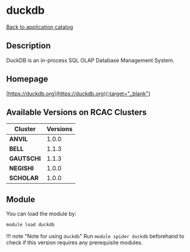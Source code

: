 # duckdb

[Back to application catalog](../app_catalog.md)

## Description

DuckDB is an in-process SQL OLAP Database Management System.

## Homepage

[https://duckdb.org](https://duckdb.org){:target="_blank"}

## Available Versions on RCAC Clusters

|Cluster|Versions|
|---|---|
**ANVIL**|1.0.0
**BELL**|1.1.3
**GAUTSCHI**|1.1.3
**NEGISHI**|1.0.0
**SCHOLAR**|1.0.0

## Module

You can load the module by:

```bash
module load duckdb
```

!!! note "Note for using `duckdb`"
    Run `module spider duckdb` beforehand to check if this version requires any prerequisite modules.
